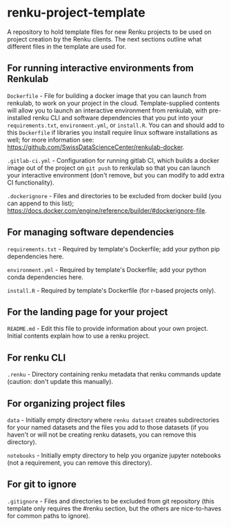 # renku-project-template
A repository to hold template files for new Renku projects to be used on project creation by the Renku clients. The next sections outline what different files in the template are used for.


## For running interactive environments from Renkulab

`Dockerfile` - File for building a docker image that you can launch from renkulab, to work on your project in the cloud. Template-supplied contents will allow you to launch an interactive environment from renkulab, with pre-installed renku CLI and software dependencies that you put into your `requirements.txt`, `environment.yml`, or `install.R`. You can and should add to this `Dockerfile` if libraries you install require linux software installations as well; for more information see: https://github.com/SwissDataScienceCenter/renkulab-docker.

`.gitlab-ci.yml` - Configuration for running gitlab CI, which builds a docker image out of the project on `git push` to renkulab so that you can launch your interactive environment (don't remove, but you can modify to add extra CI functionality).

`.dockerignore` - Files and directories to be excluded from docker build (you can append to this list); https://docs.docker.com/engine/reference/builder/#dockerignore-file.


## For managing software dependencies

`requirements.txt` - Required by template's Dockerfile; add your python pip dependencies here.

`environment.yml` - Required by template's Dockerfile; add your python conda dependencies here.

`install.R` - Required by template's Dockerfile (for r-based projects only).

## For the landing page for your project

`README.md` - Edit this file to provide information about your own project. Initial contents explain how to use a renku project.

## For renku CLI

`.renku` - Directory containing renku metadata that renku commands update (caution: don't update this manually).


## For organizing project files

`data` - Initially empty directory where `renku dataset` creates subdirectories for your named datasets and the files you add to those datasets (if you haven't or will not be creating renku datasets, you can remove this directory).

`notebooks` - Initially empty directory to help you organize jupyter notebooks (not a requirement, you can remove this directory).

## For git to ignore

`.gitignore` - Files and directories to be excluded from git repository (this template only requires the #renku section, but the others are nice-to-haves for common paths to ignore).
